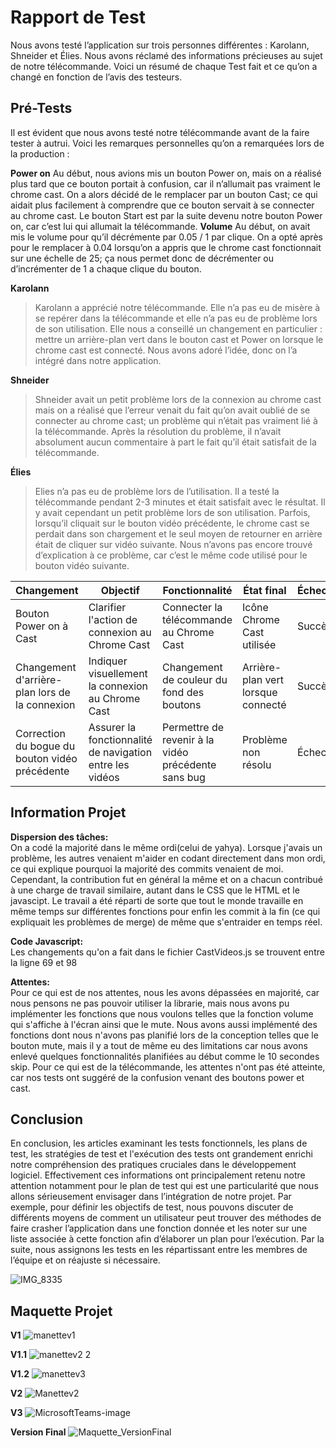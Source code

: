 
# Rapport de Test

Nous avons testé l’application sur trois personnes différentes : Karolann, Shneider et Élies. Nous avons réclamé des informations précieuses au sujet de notre télécommande. Voici un résumé de chaque Test fait et ce qu’on a changé en fonction de l’avis des testeurs.

## Pré-Tests
Il est évident que nous avons testé notre télécommande avant de la faire tester à autrui. Voici les remarques personnelles qu’on a remarquées lors de la production :

**Power on**
Au début, nous avions mis un bouton Power on, mais on a réalisé plus tard que ce bouton portait à confusion, car il n’allumait pas vraiment le chrome cast. On a alors décidé de le remplacer par un bouton Cast; ce qui aidait plus facilement à comprendre que ce bouton servait à se connecter au chrome cast. Le bouton Start est par la suite devenu notre bouton Power on, car c’est lui qui allumait la télécommande.
**Volume**
Au début, on avait mis le volume pour qu’il décrémente par 0.05 / 1 par clique. On a opté après pour le remplacer à 0.04 lorsqu’on a appris que le chrome cast fonctionnait sur une échelle de 25; ça nous permet donc de décrémenter ou d’incrémenter de 1 a chaque clique du bouton.

**Karolann**
>Karolann a apprécié notre télécommande. Elle n’a pas eu de misère à se repérer dans la télécommande et elle n’a pas eu de problème lors de son utilisation. Elle nous a conseillé un changement en particulier : mettre un arrière-plan vert dans le bouton cast et Power on lorsque le chrome cast est connecté. Nous avons adoré l’idée, donc on l’a intégré dans notre application.

**Shneider**
>Shneider avait un petit problème lors de la connexion au chrome cast mais on a réalisé que l’erreur venait du fait qu’on avait oublié de se connecter au chrome cast; un problème qui n’était pas vraiment lié à la télécommande. Après la résolution du problème, il n’avait absolument aucun commentaire à part le fait qu’il était satisfait de la télécommande.

**Élies**
>Elies n’a pas eu de problème lors de l’utilisation. Il a testé la télécommande pendant 2-3 minutes et était satisfait avec le résultat. Il y avait cependant un petit problème lors de son utilisation. Parfois, lorsqu’il cliquait sur le bouton vidéo précédente, le chrome cast se perdait dans son chargement et le seul moyen de retourner en arrière était de cliquer sur vidéo suivante. Nous n’avons pas encore trouvé d’explication à ce problème, car c’est le même code utilisé pour le bouton vidéo suivante.



| Changement                                       | Objectif                                                         | Fonctionnalité                                        | État final                                           | Échec/Succès |
|--------------------------------------------------|------------------------------------------------------------------|-------------------------------------------------------|-----------------------------------------------------|--------------|
| Bouton Power on à Cast                           | Clarifier l'action de connexion au Chrome Cast                   | Connecter la télécommande au Chrome Cast              | Icône Chrome Cast utilisée                           | Succès       |
| Changement d'arrière-plan lors de la connexion   | Indiquer visuellement la connexion au Chrome Cast                | Changement de couleur du fond des boutons             | Arrière-plan vert lorsque connecté                   | Succès       |
| Correction du bogue du bouton vidéo précédente   | Assurer la fonctionnalité de navigation entre les vidéos         | Permettre de revenir à la vidéo précédente sans bug   | Problème non résolu                                  | Échec        |


## Information Projet

**Dispersion des tâches:**  
On a codé la majorité dans le même ordi(celui de yahya). Lorsque j'avais un problème, les autres venaient m'aider en codant directement dans mon ordi, ce qui explique pourquoi la majorité des commits venaient de moi. Cependant, la contribution fut en général la même et on a chacun contribué à une charge de travail similaire, autant dans le CSS que le HTML et le javascipt. Le travail a été réparti de sorte que tout le monde travaille en même temps sur différentes fonctions pour enfin les commit à la fin (ce qui expliquait les problèmes de merge) de même que s'entraider en temps réel.
    
**Code Javascript:**  
Les changements qu'on a fait dans le fichier CastVideos.js se trouvent entre la ligne 69 et 98

**Attentes:**  
Pour ce qui est de nos attentes, nous les avons dépassées en majorité, car nous pensons ne pas pouvoir utiliser la librarie, mais nous avons pu implémenter les fonctions que nous voulons telles que la fonction volume qui s'affiche à l'écran ainsi que le mute. Nous avons aussi implémenté des fonctions dont nous n'avons pas planifié lors de la conception telles que le bouton mute, mais il y a tout de même eu des limitations car nous avons enlevé quelques fonctionnalités planifiées au début comme le 10 secondes skip. Pour ce qui est de la télécommande, les attentes n'ont pas été atteinte, car nos tests ont suggéré de la confusion venant des boutons power et cast.

## Conclusion

En conclusion, les articles examinant les tests fonctionnels, les plans de test, les stratégies de test et l'exécution des tests ont grandement enrichi notre compréhension des pratiques cruciales dans le développement logiciel. Effectivement ces informations ont principalement retenu notre attention notamment pour le plan de test qui est une particularité que nous allons sérieusement envisager dans l’intégration de notre projet. Par exemple, pour définir les objectifs de test, nous pouvons discuter de différents moyens de comment un utilisateur peut trouver des méthodes de faire crasher l’application dans une fonction donnée et les noter sur une liste associée à cette fonction afin d’élaborer un plan pour l’exécution. Par la suite, nous assignons les tests en les répartissant entre les membres de l’équipe et on réajuste si nécessaire.

![IMG_8335](https://github.com/yahyamaw311/chromeCast/assets/158065120/8620d2d2-fdf7-429c-89a2-8296cf88cdf3)


## Maquette Projet 

**V1**
![manettev1](https://github.com/yahyamaw311/chromeCast/assets/112187141/bf19c0a0-fd9f-45eb-af2e-b7e5dddcffc8)

**V1.1**
![manettev2 2](https://github.com/yahyamaw311/chromeCast/assets/112187141/e403c859-2cdc-4125-909d-5582a6008f07)

**V1.2**
![manettev3](https://github.com/yahyamaw311/chromeCast/assets/112187141/ea1c8263-183a-47dd-b614-04a2e3720fb5)

**V2**
![Manettev2](https://github.com/yahyamaw311/chromeCast/assets/112187141/b07acda7-673c-4d30-8a53-c114a7853b3d)

**V3**
![MicrosoftTeams-image](https://github.com/yahyamaw311/chromeCast/assets/112187141/b3621c31-5253-4e37-9f58-7167e1acb87e)

**Version Final**
![Maquette_VersionFinal](https://github.com/yahyamaw311/chromeCast/assets/112187141/ffc32945-49c9-4ed1-96bb-cc8e2996b0f7)
